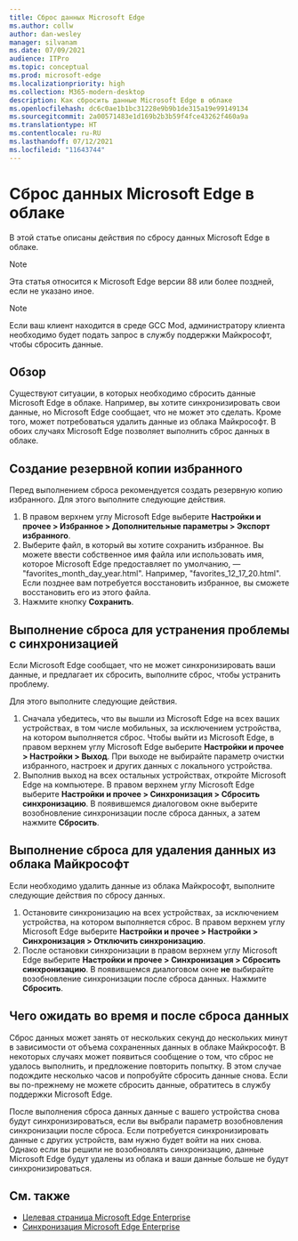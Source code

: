 ```yaml
---
title: Сброс данных Microsoft Edge
ms.author: collw
author: dan-wesley
manager: silvanam
ms.date: 07/09/2021
audience: ITPro
ms.topic: conceptual
ms.prod: microsoft-edge
ms.localizationpriority: high
ms.collection: M365-modern-desktop
description: Как сбросить данные Microsoft Edge в облаке
ms.openlocfilehash: dc6c0ae1b1bc31228e9b9b1de315a19e99149134
ms.sourcegitcommit: 2a00571483e1d169b2b3b59f4fce43262f460a9a
ms.translationtype: HT
ms.contentlocale: ru-RU
ms.lasthandoff: 07/12/2021
ms.locfileid: "11643744"
---
```

# <a name="reset-microsoft-edge-data-in-the-cloud"></a>Сброс данных Microsoft Edge в облаке

В этой статье описаны действия по сбросу данных Microsoft Edge в облаке.

> [!NOTE]
> Эта статья относится к Microsoft Edge версии 88 или более поздней, если не указано иное.

> [!NOTE]
> Если ваш клиент находится в среде GCC Mod, администратору клиента необходимо будет подать запрос в службу поддержки Майкрософт, чтобы сбросить данные.

## <a name="overview"></a>Обзор

Существуют ситуации, в которых необходимо сбросить данные Microsoft Edge в облаке. Например, вы хотите синхронизировать свои данные, но Microsoft Edge сообщает, что не может это сделать. Кроме того, может потребоваться удалить данные из облака Майкрософт. В обоих случаях Microsoft Edge позволяет выполнить сброс данных в облаке.

## <a name="back-up-your-favorites"></a>Создание резервной копии избранного

Перед выполнением сброса рекомендуется создать резервную копию избранного. Для этого выполните следующие действия.

1. В правом верхнем углу Microsoft Edge выберите **Настройки и прочее > Избранное > Дополнительные параметры > Экспорт избранного**.
2. Выберите файл, в который вы хотите сохранить избранное. Вы можете ввести собственное имя файла или использовать имя, которое Microsoft Edge предоставляет по умолчанию, — "favorites_month_day_year.html". Например, "favorites_12_17_20.html". Если позднее вам потребуется восстановить избранное, вы сможете восстановить его из этого файла.
3. Нажмите кнопку **Сохранить**.

## <a name="perform-a-reset-to-fix-a-synchronization-problem"></a>Выполнение сброса для устранения проблемы с синхронизацией

Если Microsoft Edge сообщает, что не может синхронизировать ваши данные, и предлагает их сбросить, выполните сброс, чтобы устранить проблему.

Для этого выполните следующие действия.

1. Сначала убедитесь, что вы вышли из Microsoft Edge на всех ваших устройствах, в том числе мобильных, за исключением устройства, на котором выполняется сброс. Чтобы выйти из Microsoft Edge, в правом верхнем углу Microsoft Edge выберите **Настройки и прочее > Настройки > Выход**. При выходе не выбирайте параметр очистки избранного, настроек и других данных с локального устройства.
2. Выполнив выход на всех остальных устройствах, откройте Microsoft Edge на компьютере. В правом верхнем углу Microsoft Edge выберите **Настройки и прочее > Синхронизация > Сбросить синхронизацию**. В появившемся диалоговом окне выберите возобновление синхронизации после сброса данных, а затем нажмите **Сбросить**.

## <a name="perform-a-reset-to-remove-your-data-from-microsofts-cloud"></a>Выполнение сброса для удаления данных из облака Майкрософт

Если необходимо удалить данные из облака Майкрософт, выполните следующие действия по сбросу данных.

1. Остановите синхронизацию на всех устройствах, за исключением устройства, на котором выполняется сброс.  В правом верхнем углу Microsoft Edge выберите **Настройки и прочее > Настройки > Синхронизация > Отключить синхронизацию**.  
2. После остановки синхронизации в правом верхнем углу Microsoft Edge выберите **Настройки и прочее > Синхронизация > Сбросить синхронизацию**. В появившемся диалоговом окне **не** выбирайте возобновление синхронизации после сброса данных. Нажмите **Сбросить**.

## <a name="what-to-expect-during-and-after-a-data-reset"></a>Чего ожидать во время и после сброса данных

Сброс данных может занять от нескольких секунд до нескольких минут в зависимости от объема сохраненных данных в облаке Майкрософт. В некоторых случаях может появиться сообщение о том, что сброс не удалось выполнить, и предложение повторить попытку. В этом случае подождите несколько часов и попробуйте сбросить данные снова. Если вы по-прежнему не можете сбросить данные, обратитесь в службу поддержки Microsoft Edge.

После выполнения сброса данных данные с вашего устройства снова будут синхронизироваться, если вы выбрали параметр возобновления синхронизации после сброса. Если потребуется синхронизировать данные с других устройств, вам нужно будет войти на них снова. Однако если вы решили не возобновлять синхронизацию, данные Microsoft Edge будут удалены из облака и ваши данные больше не будут синхронизироваться.

## <a name="see-also"></a>См. также

- [Целевая страница Microsoft Edge Enterprise](https://aka.ms/EdgeEnterprise)
- [Синхронизация Microsoft Edge Enterprise](microsoft-edge-enterprise-sync.md)